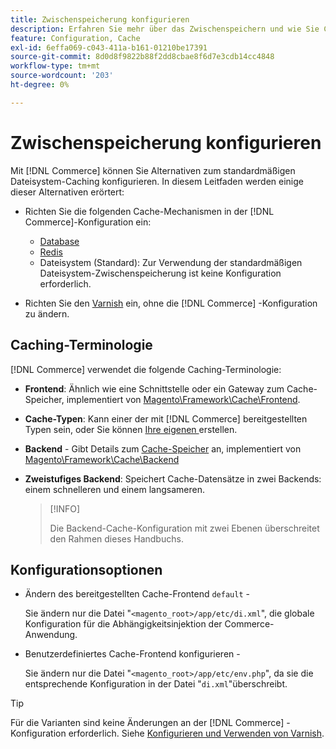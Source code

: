 ```yaml
---
title: Zwischenspeicherung konfigurieren
description: Erfahren Sie mehr über das Zwischenspeichern und wie Sie Cache-Mechanismen für die Adobe Commerce-Anwendung konfigurieren.
feature: Configuration, Cache
exl-id: 6effa069-c043-411a-b161-01210be17391
source-git-commit: 8d0d8f9822b88f2dd8cbae8f6d7e3cdb14cc4848
workflow-type: tm+mt
source-wordcount: '203'
ht-degree: 0%

---
```


# Zwischenspeicherung konfigurieren

Mit [!DNL Commerce] können Sie Alternativen zum standardmäßigen Dateisystem-Caching konfigurieren. In diesem Leitfaden werden einige dieser Alternativen erörtert:

- Richten Sie die folgenden Cache-Mechanismen in der [!DNL Commerce]-Konfiguration ein:

   - [Database](https://developer.adobe.com/commerce/php/development/cache/partial/database-caching/)
   - [Redis](config-redis.md)
   - Dateisystem (Standard): Zur Verwendung der standardmäßigen Dateisystem-Zwischenspeicherung ist keine Konfiguration erforderlich.

- Richten Sie den [Varnish](config-varnish.md) ein, ohne die [!DNL Commerce] -Konfiguration zu ändern.

## Caching-Terminologie

[!DNL Commerce] verwendet die folgende Caching-Terminologie:

- **Frontend**: Ähnlich wie eine Schnittstelle oder ein Gateway zum Cache-Speicher, implementiert von [Magento\Framework\Cache\Frontend](https://github.com/magento/magento2/tree/2.4/lib/internal/Magento/Framework/Cache/Frontend).
- **Cache-Typen**: Kann einer der mit [!DNL Commerce] bereitgestellten Typen sein, oder Sie können [Ihre eigenen ](https://developer.adobe.com/commerce/php/development/cache/partial/cache-type/) erstellen.
- **Backend** - Gibt Details zum [Cache-Speicher](https://framework.zend.com/manual/1.12/en/zend.cache.backends.html) an, implementiert von [Magento\Framework\Cache\Backend](https://github.com/magento/magento2/tree/2.4/lib/internal/Magento/Framework/Cache/Backend)
- **Zweistufiges Backend**: Speichert Cache-Datensätze in zwei Backends: einem schnelleren und einem langsameren.

  >[!INFO]
  >
  >Die Backend-Cache-Konfiguration mit zwei Ebenen überschreitet den Rahmen dieses Handbuchs.

## Konfigurationsoptionen

- Ändern des bereitgestellten Cache-Frontend `default` -

  Sie ändern nur die Datei &quot;`<magento_root>/app/etc/di.xml`&quot;, die globale Konfiguration für die Abhängigkeitsinjektion der Commerce-Anwendung.

- Benutzerdefiniertes Cache-Frontend konfigurieren -

  Sie ändern nur die Datei &quot;`<magento_root>/app/etc/env.php`&quot;, da sie die entsprechende Konfiguration in der Datei &quot;`di.xml`&quot;überschreibt.

>[!TIP]
>
>Für die Varianten sind keine Änderungen an der [!DNL Commerce] -Konfiguration erforderlich. Siehe [Konfigurieren und Verwenden von Varnish](config-varnish.md).
